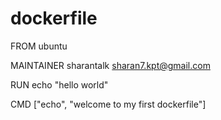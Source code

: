 # dockerfile
FROM ubuntu

MAINTAINER sharantalk <sharan7.kpt@gmail.com>

RUN echo "hello world"

CMD ["echo", "welcome to my first dockerfile"]                                             

